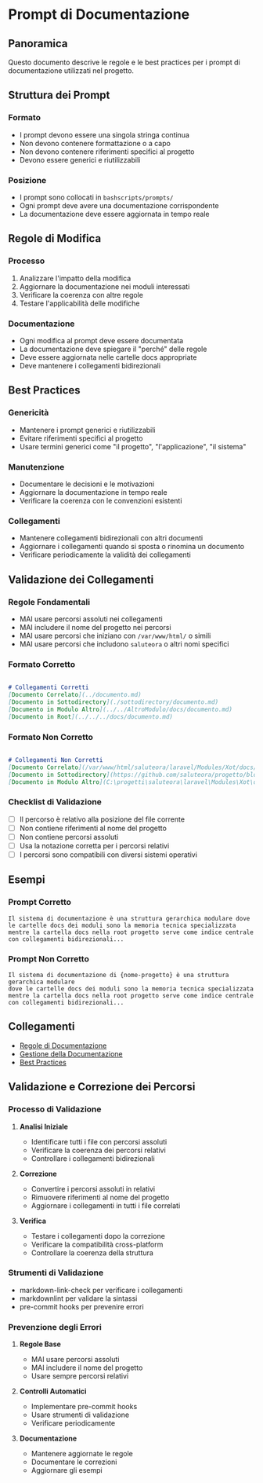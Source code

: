 # Prompt di Documentazione

## Panoramica
Questo documento descrive le regole e le best practices per i prompt di documentazione utilizzati nel progetto.

## Struttura dei Prompt

### Formato
- I prompt devono essere una singola stringa continua
- Non devono contenere formattazione o a capo
- Non devono contenere riferimenti specifici al progetto
- Devono essere generici e riutilizzabili

### Posizione
- I prompt sono collocati in `bashscripts/prompts/`
- Ogni prompt deve avere una documentazione corrispondente
- La documentazione deve essere aggiornata in tempo reale

## Regole di Modifica

### Processo
1. Analizzare l'impatto della modifica
2. Aggiornare la documentazione nei moduli interessati
3. Verificare la coerenza con altre regole
4. Testare l'applicabilità delle modifiche

### Documentazione
- Ogni modifica al prompt deve essere documentata
- La documentazione deve spiegare il "perché" delle regole
- Deve essere aggiornata nelle cartelle docs appropriate
- Deve mantenere i collegamenti bidirezionali

## Best Practices

### Genericità
- Mantenere i prompt generici e riutilizzabili
- Evitare riferimenti specifici al progetto
- Usare termini generici come "il progetto", "l'applicazione", "il sistema"

### Manutenzione
- Documentare le decisioni e le motivazioni
- Aggiornare la documentazione in tempo reale
- Verificare la coerenza con le convenzioni esistenti

### Collegamenti
- Mantenere collegamenti bidirezionali con altri documenti
- Aggiornare i collegamenti quando si sposta o rinomina un documento
- Verificare periodicamente la validità dei collegamenti

## Validazione dei Collegamenti

### Regole Fondamentali
- MAI usare percorsi assoluti nei collegamenti
- MAI includere il nome del progetto nei percorsi
- MAI usare percorsi che iniziano con `/var/www/html/` o simili
- MAI usare percorsi che includono `saluteora` o altri nomi specifici

### Formato Corretto
```markdown

# Collegamenti Corretti
[Documento Correlato](../documento.md)
[Documento in Sottodirectory](./sottodirectory/documento.md)
[Documento in Modulo Altro](../../AltroModulo/docs/documento.md)
[Documento in Root](../../../docs/documento.md)
```

### Formato Non Corretto
```markdown

# Collegamenti Non Corretti
[Documento Correlato](/var/www/html/saluteora/laravel/Modules/Xot/docs/documento.md)
[Documento in Sottodirectory](https://github.com/saluteora/progetto/blob/main/docs/documento.md)
[Documento in Modulo Altro](C:\progetti\saluteora\laravel\Modules\Xot\docs\documento.md)
```

### Checklist di Validazione
- [ ] Il percorso è relativo alla posizione del file corrente
- [ ] Non contiene riferimenti al nome del progetto
- [ ] Non contiene percorsi assoluti
- [ ] Usa la notazione corretta per i percorsi relativi
- [ ] I percorsi sono compatibili con diversi sistemi operativi

## Esempi

### Prompt Corretto
```
Il sistema di documentazione è una struttura gerarchica modulare dove le cartelle docs dei moduli sono la memoria tecnica specializzata mentre la cartella docs nella root progetto serve come indice centrale con collegamenti bidirezionali...
```

### Prompt Non Corretto
```
Il sistema di documentazione di {nome-progetto} è una struttura gerarchica modulare
dove le cartelle docs dei moduli sono la memoria tecnica specializzata
mentre la cartella docs nella root progetto serve come indice centrale
con collegamenti bidirezionali...
```

## Collegamenti
- [Regole di Documentazione](../documentation_rules.md)
- [Gestione della Documentazione](../DOCUMENTATION_MANAGEMENT.md)
- [Best Practices](../best-practices.md)

## Validazione e Correzione dei Percorsi

### Processo di Validazione
1. **Analisi Iniziale**
   - Identificare tutti i file con percorsi assoluti
   - Verificare la coerenza dei percorsi relativi
   - Controllare i collegamenti bidirezionali

2. **Correzione**
   - Convertire i percorsi assoluti in relativi
   - Rimuovere riferimenti al nome del progetto
   - Aggiornare i collegamenti in tutti i file correlati

3. **Verifica**
   - Testare i collegamenti dopo la correzione
   - Verificare la compatibilità cross-platform
   - Controllare la coerenza della struttura

### Strumenti di Validazione
- markdown-link-check per verificare i collegamenti
- markdownlint per validare la sintassi
- pre-commit hooks per prevenire errori

### Prevenzione degli Errori
1. **Regole Base**
   - MAI usare percorsi assoluti
   - MAI includere il nome del progetto
   - Usare sempre percorsi relativi

2. **Controlli Automatici**
   - Implementare pre-commit hooks
   - Usare strumenti di validazione
   - Verificare periodicamente

3. **Documentazione**
   - Mantenere aggiornate le regole
   - Documentare le correzioni
   - Aggiornare gli esempi

